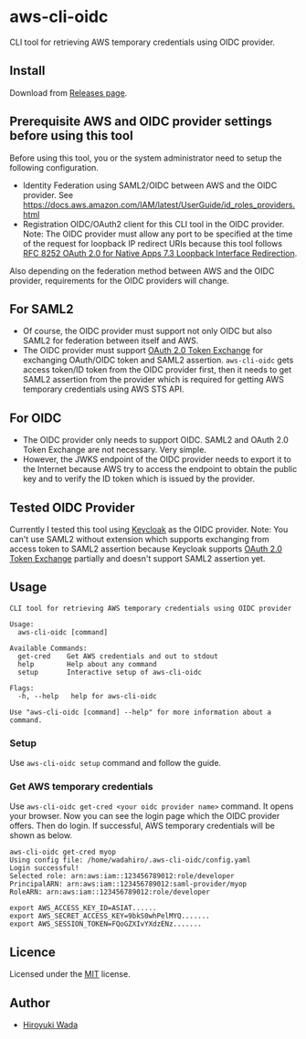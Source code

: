 # aws-cli-oidc

CLI tool for retrieving AWS temporary credentials using OIDC provider.


## Install

Download from [Releases page](https://github.com/openstandia/aws-cli-oidc/releases).


## Prerequisite AWS and OIDC provider settings before using this tool

Before using this tool, you or the system administrator need to setup the following configuration.

- Identity Federation using SAML2/OIDC between AWS and the OIDC provider. See https://docs.aws.amazon.com/IAM/latest/UserGuide/id_roles_providers.html
- Registration OIDC/OAuth2 client for this CLI tool in the OIDC provider. Note: The OIDC provider must allow any port to be specified at the time of the request for loopback IP redirect URIs because this tool follows [RFC 8252 OAuth 2.0 for Native Apps 7.3 Loopback Interface Redirection](https://tools.ietf.org/html/rfc8252#section-7.3).

Also depending on the federation method between AWS and the OIDC provider, requirements for the OIDC providers will change.

## For SAML2
- Of course, the OIDC provider must support not only OIDC but also SAML2 for federation between itself and AWS.
- The OIDC provider must support [OAuth 2.0 Token Exchange](https://tools.ietf.org/html/draft-ietf-oauth-token-exchange-15) for exchanging OAuth/OIDC token and SAML2 assertion. `aws-cli-oidc` gets access token/ID token from the OIDC provider first, then it needs to get SAML2 assertion from the provider which is required for getting AWS temporary credentials using AWS STS API.

## For OIDC
- The OIDC provider only needs to support OIDC. SAML2 and OAuth 2.0 Token Exchange are not necessary. Very simple.
- However, the JWKS endpoint of the OIDC provider needs to export it to the Internet because AWS try to access the endpoint to obtain the public key and to verify the ID token which is issued by the provider.


## Tested OIDC Provider

Currently I tested this tool using [Keycloak](https://keycloak.org) as the OIDC provider.
Note: You can't use SAML2 without extension which supports exchanging from access token to SAML2 assertion because Keycloak supports [OAuth 2.0 Token Exchange](https://tools.ietf.org/html/draft-ietf-oauth-token-exchange-15) partially and doesn't support SAML2 assertion yet.


## Usage

```
CLI tool for retrieving AWS temporary credentials using OIDC provider

Usage:
  aws-cli-oidc [command]

Available Commands:
  get-cred    Get AWS credentials and out to stdout
  help        Help about any command
  setup       Interactive setup of aws-cli-oidc

Flags:
  -h, --help   help for aws-cli-oidc

Use "aws-cli-oidc [command] --help" for more information about a command.
```


### Setup

Use `aws-cli-oidc setup` command and follow the guide.


### Get AWS temporary credentials

Use `aws-cli-oidc get-cred <your oidc provider name>` command. It opens your browser.
Now you can see the login page which the OIDC provider offers. Then do login.
If successful, AWS temporary credentials will be shown as below.

```
aws-cli-oidc get-cred myop
Using config file: /home/wadahiro/.aws-cli-oidc/config.yaml
Login successful!
Selected role: arn:aws:iam::123456789012:role/developer
PrincipalARN: arn:aws:iam::123456789012:saml-provider/myop
RoleARN: arn:aws:iam::123456789012:role/developer

export AWS_ACCESS_KEY_ID=ASIAT......
export AWS_SECRET_ACCESS_KEY=9bkS0whPelMYQ.......
export AWS_SESSION_TOKEN=FQoGZXIvYXdzENz.......
```


## Licence

Licensed under the [MIT](/LICENSE) license.


## Author

- [Hiroyuki Wada](https://github.com/wadahiro)
